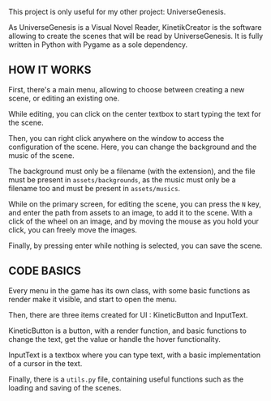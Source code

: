 This project is only useful for my other project: UniverseGenesis.

As UniverseGenesis is a Visual Novel Reader, KinetikCreator is the software allowing to create the scenes that will be read by UniverseGenesis.
It is fully written in Python with Pygame as a sole dependency.

## HOW IT WORKS

First, there's a main menu, allowing to choose between creating a new scene, or editing an existing one.

While editing, you can click on the center textbox to start typing the text for the scene. 

Then, you can right click anywhere on the window to access the configuration of the scene. Here, you can change the background and the music of the scene.

The background must only be a filename (with the extension), and the file must be present in `assets/backgrounds`, as the music must only be a filename too and must be present in `assets/musics`.

While on the primary screen, for editing the scene, you can press the `N` key, and enter the path from assets to an image, to add it to the scene. With a click of the wheel on an image, and by moving the mouse as you hold your click, you can freely move the images.

Finally, by pressing enter while nothing is selected, you can save the scene.

## CODE BASICS

Every menu in the game has its own class, with some basic functions as render make it visible, and start to open the menu.

Then, there are three items created for UI : KineticButton and InputText.

KineticButton is a button, with a render function, and basic functions to change the text, get the value or handle the hover functionality.

InputText is a textbox where you can type text, with a basic implementation of a cursor in the text.

Finally, there is a `utils.py` file, containing useful functions such as the loading and saving of the scenes.